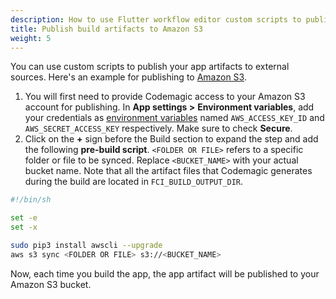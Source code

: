 ```yaml
---
description: How to use Flutter workflow editor custom scripts to publish app artifacts to external services
title: Publish build artifacts to Amazon S3
weight: 5
---
```


You can use custom scripts to publish your app artifacts to external sources. Here's an example for publishing to [Amazon S3](https://aws.amazon.com/s3/).

1.  You will first need to provide Codemagic access to your Amazon S3 account for publishing. In **App settings >** **Environment variables**, add your credentials as [environment variables](../building/environment-variables/) named `AWS_ACCESS_KEY_ID` and `AWS_SECRET_ACCESS_KEY` respectively. Make sure to check **Secure**.
2.  Click on the **+** sign before the Build section to expand the step and add the following **pre-build script**. `<FOLDER OR FILE>` refers to a specific folder or file to be synced. Replace `<BUCKET_NAME>` with your actual bucket name. Note that all the artifact files that Codemagic generates during the build are located in `FCI_BUILD_OUTPUT_DIR`.

```bash
#!/bin/sh

set -e
set -x

sudo pip3 install awscli --upgrade
aws s3 sync <FOLDER OR FILE> s3://<BUCKET_NAME>
```

Now, each time you build the app, the app artifact will be published to your Amazon S3 bucket.
